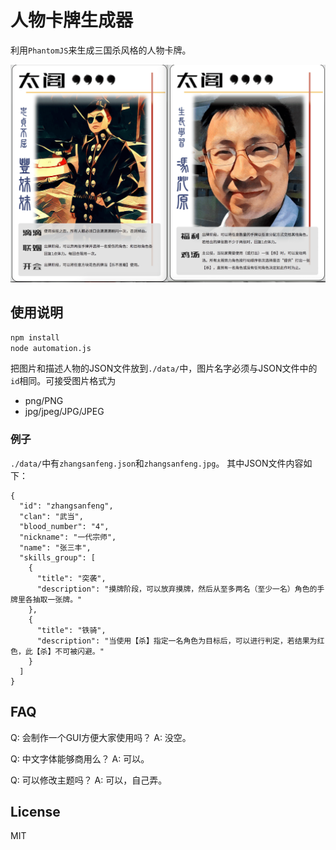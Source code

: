 # 人物卡牌生成器
利用`PhantomJS`来生成三国杀风格的人物卡牌。

![](./samples/screenshot.png)

## 使用说明
```bash
npm install
node automation.js
```

把图片和描述人物的JSON文件放到`./data/`中，图片名字必须与JSON文件中的`id`相同。可接受图片格式为
- png/PNG
- jpg/jpeg/JPG/JPEG

### 例子
`./data/`中有`zhangsanfeng.json`和`zhangsanfeng.jpg`。 其中JSON文件内容如下：

```
{
  "id": "zhangsanfeng",
  "clan": "武当",
  "blood_number": "4",
  "nickname": "一代宗师",
  "name": "张三丰",
  "skills_group": [
    {
      "title": "突袭",
      "description": "摸牌阶段，可以放弃摸牌，然后从至多两名（至少一名）角色的手牌里各抽取一张牌。"
    },
    {
      "title": "铁骑",
      "description": "当使用【杀】指定一名角色为目标后，可以进行判定，若结果为红色，此【杀】不可被闪避。"
    }
  ]
}
```

## FAQ
Q: 会制作一个GUI方便大家使用吗？
A: 没空。

Q: 中文字体能够商用么？ A: 可以。

Q: 可以修改主题吗？ A: 可以，自己弄。

## License
MIT
